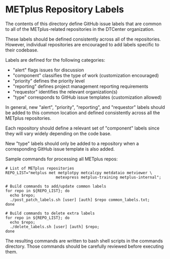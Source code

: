 METplus Repository Labels
=========================

The contents of this directory define GitHub issue labels that are common
to all of the METplus-related repositories in the DTCenter organization.

These labels should be defined consistently across all of the repositories.
However, individual repositories are encouraged to add labels specific to
their codebase.

Labels are defined for the following categories:
- "alert" flags issues for discussion
- "component" classifies the type of work (customization encouraged)
- "priority" defines the priority level
- "reporting" defines project management reporting requirements
- "requestor" identifies the relevant organization(s)
- "type" corresponds to GitHub issue templates (customization allowed)

In general, new "alert", "priority", "reporting", and "requestor" labels
should be added to this common location and defined consistently across
all the METplus repositories.

Each repository should define a relevant set of "component" labels since
they will vary widely depending on the code base.

New "type" labels should only be added to a repository when a corresponding
GitHub issue template is also added.

Sample commands for processing all METplus repos: 

```
# List of METplus repositories
REPO_LIST="metplus met metplotpy metcalcpy metdataio metviewer \
                      metexpress metplus-training metplus-internal";

# Build commands to add/update common labels
for repo in ${REPO_LIST}; do
  echo $repo;
  ./post_patch_labels.sh [user] [auth] $repo common_labels.txt;
done

# Build commands to delete extra labels
for repo in ${REPO_LIST}; do
  echo $repo;
  ./delete_labels.sh [user] [auth] $repo;
done
```

The resulting commands are written to bash shell scripts in the commands
directory. Those commands should be carefully reviewed before executing them.

